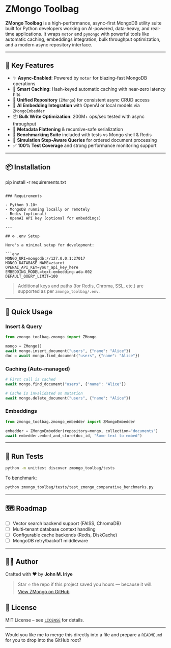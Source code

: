 # ZMongo Toolbag

**ZMongo Toolbag** is a high-performance, async-first MongoDB utility suite built for Python developers working on AI-powered, data-heavy, and real-time applications. It wraps `motor` and `pymongo` with powerful tools like automatic caching, embeddings integration, bulk throughput optimization, and a modern async repository interface.

---

## 🚀 Key Features

- ✨ **Async-Enabled**: Powered by `motor` for blazing-fast MongoDB operations
- 🧠 **Smart Caching**: Hash-keyed automatic caching with near-zero latency hits
- 🧩 **Unified Repository** (`ZMongo`) for consistent async CRUD access
- 🔗 **AI Embedding Integration** with OpenAI or local models via `ZMongoEmbedder`
- 📦 **Bulk Write Optimization**: 200M+ ops/sec tested with async throughput
- 🧰 **Metadata Flattening** & recursive-safe serialization
- 🧪 **Benchmarking Suite** included with tests vs Mongo shell & Redis
- 🔄 **Simulation Step-Aware Queries** for ordered document processing
- ✅ **100% Test Coverage** and strong performance monitoring support

---

## 📦 Installation


pip install -r requirements.txt
```

### Requirements

- Python 3.10+
- MongoDB running locally or remotely
- Redis (optional)
- OpenAI API key (optional for embeddings)

---

## ⚙️ .env Setup

Here's a minimal setup for development:

```env
MONGO_URI=mongodb://127.0.0.1:27017
MONGO_DATABASE_NAME=ztarot
OPENAI_API_KEY=your_api_key_here
EMBEDDING_MODEL=text-embedding-ada-002
DEFAULT_QUERY_LIMIT=100
```

> Additional keys and paths (for Redis, Chroma, SSL, etc.) are supported as per `zmongo_toolbag/.env`.

---

## 🔧 Quick Usage

### Insert & Query

```python
from zmongo_toolbag.zmongo import ZMongo

mongo = ZMongo()
await mongo.insert_document("users", {"name": "Alice"})
doc = await mongo.find_document("users", {"name": "Alice"})
```

### Caching (Auto-managed)

```python
# First call is cached
await mongo.find_document("users", {"name": "Alice"})

# Cache is invalidated on mutation
await mongo.delete_document("users", {"name": "Alice"})
```

### Embeddings

```python
from zmongo_toolbag.zmongo_embedder import ZMongoEmbedder

embedder = ZMongoEmbedder(repository=mongo, collection="documents")
await embedder.embed_and_store(doc_id, "Some text to embed")
```

---

## 🧪 Run Tests

```bash
python -m unittest discover zmongo_toolbag/tests
```

To benchmark:

```bash
python zmongo_toolbag/tests/test_zmongo_comparative_benchmarks.py
```

---

## 🗺️ Roadmap

- [ ] Vector search backend support (FAISS, ChromaDB)
- [ ] Multi-tenant database context handling
- [ ] Configurable cache backends (Redis, DiskCache)
- [ ] MongoDB retry/backoff middleware

---

## 👨‍💻 Author

Crafted with ❤️ by **John M. Iriye**

> Star ⭐️ the repo if this project saved you hours — because it will.  
> [View ZMongo on GitHub](https://github.com/CentralFloridaAttorney/zmongo_retriever)



## 📄 License

MIT License – see [`LICENSE`](LICENSE) for details.


---

Would you like me to merge this directly into a file and prepare a `README.md` for you to drop into the GitHub root?